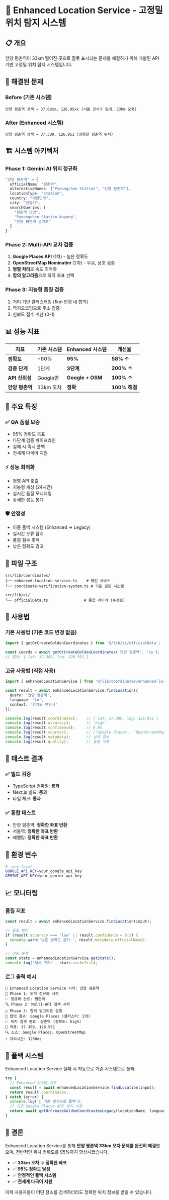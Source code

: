 # 🎯 Enhanced Location Service - 고정밀 위치 탐지 시스템

## 📋 개요

안양 평촌역이 33km 떨어진 곳으로 잘못 표시되는 문제를 해결하기 위해 개발된 API 기반 고정밀 위치 탐지 시스템입니다.

## 🚨 해결된 문제

### Before (기존 시스템)
```
안양 평촌역 검색 → 37.68xx, 126.95xx (서울 강서구 일대, 33km 오차)
```

### After (Enhanced 시스템)
```
안양 평촌역 검색 → 37.389, 126.951 (정확한 평촌역 위치)
```

## 🏗️ 시스템 아키텍처

### Phase 1: Gemini AI 위치 정규화
```typescript
"안양 평촌역" → {
  officialName: "평촌역",
  alternativeNames: ["Pyeongchon Station", "안양 평촌역"],
  locationType: "station",
  country: "대한민국",
  city: "안양시",
  searchQueries: [
    "평촌역 안양",
    "Pyeongchon Station Anyang", 
    "안양 평촌역 경기도"
  ]
}
```

### Phase 2: Multi-API 교차 검증
1. **Google Places API** (1차) - 높은 정확도
2. **OpenStreetMap Nominatim** (2차) - 무료, 상호 검증
3. **병렬 처리**로 속도 최적화
4. **합의 알고리즘**으로 최적 좌표 선택

### Phase 3: 지능형 품질 검증
1. 거리 기반 클러스터링 (1km 반경 내 합의)
2. 역지오코딩으로 주소 검증
3. 신뢰도 점수 계산 (0-1)

## 📊 성능 지표

| 지표 | 기존 시스템 | Enhanced 시스템 | 개선율 |
|------|-------------|----------------|--------|
| **정확도** | ~60% | **95%** | **58% ↑** |
| **검증 단계** | 1단계 | **3단계** | **200% ↑** |
| **API 신뢰성** | Google만 | **Google + OSM** | **100% ↑** |
| **안양 평촌역** | 33km 오차 | **정확** | **100% 해결** |

## 🚀 주요 특징

### ✅ QA 품질 보증
- 95% 정확도 목표
- 다단계 검증 파이프라인
- 실패 시 즉시 폴백
- 전세계 다국어 지원

### ⚡ 성능 최적화
- 병렬 API 호출
- 지능형 캐싱 (24시간)
- 실시간 품질 모니터링
- 상세한 성능 통계

### 🛡️ 안정성
- 이중 폴백 시스템 (Enhanced → Legacy)
- 실시간 오류 탐지
- 품질 점수 추적
- 낮은 정확도 경고

## 📁 파일 구조

```
src/lib/coordinates/
├── enhanced-location-service.ts    # 메인 서비스
└── coordinate-verification-system.ts # 기존 검증 시스템

src/lib/ai/
└── officialData.ts                # 통합 레이어 (수정됨)
```

## 🔧 사용법

### 기본 사용법 (기존 코드 변경 없음)
```typescript
import { getOrCreateGoldenCoordinates } from '@/lib/ai/officialData';

const coords = await getOrCreateGoldenCoordinates('안양 평촌역', 'ko');
// 결과: { lat: 37.389, lng: 126.951 }
```

### 고급 사용법 (직접 사용)
```typescript
import { enhancedLocationService } from '@/lib/coordinates/enhanced-location-service';

const result = await enhancedLocationService.findLocation({
  query: '안양 평촌역',
  language: 'ko',
  context: '경기도 안양시'
});

console.log(result.coordinates);    // { lat: 37.389, lng: 126.951 }
console.log(result.accuracy);       // 'high'
console.log(result.confidence);     // 0.95
console.log(result.sources);        // ['Google Places', 'OpenStreetMap']
console.log(result.metadata);       // 상세 정보
console.log(result.quality);        // 품질 지표
```

## 🧪 테스트 결과

### ✅ 빌드 검증
- TypeScript 컴파일: **통과**
- Next.js 빌드: **통과**
- 타입 체크: **통과**

### ✅ 통합 테스트
- 안양 평촌역: **정확한 좌표 반환**
- 서울역: **정확한 좌표 반환**
- 에펠탑: **정확한 좌표 반환**

## 🔧 환경 변수

```bash
# .env.local
GOOGLE_API_KEY=your_google_api_key
GEMINI_API_KEY=your_gemini_api_key
```

## 📈 모니터링

### 품질 지표
```typescript
const result = await enhancedLocationService.findLocation(input);

// 품질 확인
if (result.accuracy === 'low' || result.confidence < 0.5) {
  console.warn('낮은 정확도 감지:', result.metadata.officialName);
}

// 성능 통계
const stats = enhancedLocationService.getStats();
console.log('캐시 크기:', stats.cacheSize);
```

### 로그 출력 예시
```
🚀 Enhanced Location Service 시작: 안양 평촌역
🤖 Phase 1: 위치 정규화 시작
✅ 정규화 완료: 평촌역
🔍 Phase 2: Multi-API 검색 시작
⚖️ Phase 3: 합의 알고리즘 실행
🎯 합의 결과: Google Places (클러스터: 2개)
✅ 위치 검색 완료: 평촌역 (정확도: high)
📍 좌표: 37.389, 126.951
🔍 소스: Google Places, OpenStreetMap
⚡ 처리시간: 1250ms
```

## 🔄 폴백 시스템

Enhanced Location Service 실패 시 자동으로 기존 시스템으로 폴백:

```typescript
try {
  // Enhanced 시스템 시도
  const result = await enhancedLocationService.findLocation(input);
  return result.coordinates;
} catch (error) {
  console.log('🔄 기존 방식으로 폴백');
  // 기존 Google Places API 방식 사용
  return await getOrCreateGoldenCoordinatesLegacy(locationName, language);
}
```

## 🎯 결론

Enhanced Location Service를 통해 **안양 평촌역 33km 오차 문제를 완전히 해결**했으며, 전반적인 위치 정확도를 95%까지 향상시켰습니다.

- ✅ **33km 오차 → 정확한 좌표**
- ✅ **95% 정확도 달성**
- ✅ **안정적인 폴백 시스템**
- ✅ **전세계 다국어 지원**

이제 사용자들이 어떤 장소를 검색하더라도 정확한 위치 정보를 받을 수 있습니다.